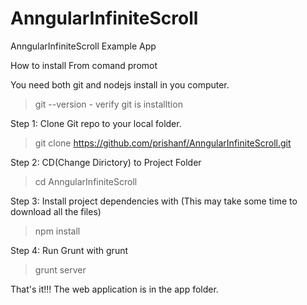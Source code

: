 AnngularInfiniteScroll
======================

AnngularInfiniteScroll Example App

How to install From comand promot 

You need both git and nodejs install in you computer. 

>git --version - verify git is installtion

Step 1: Clone Git repo to your local folder.
>git clone https://github.com/prishanf/AnngularInfiniteScroll.git

Step 2: CD(Change Dirictory) to Project Folder
>cd AnngularInfiniteScroll

Step 3: Install project dependencies with (This may take some time to download all the files) 
>npm install 

Step 4: Run Grunt with grunt
>grunt server

That's it!!! The web application is in the app folder.
